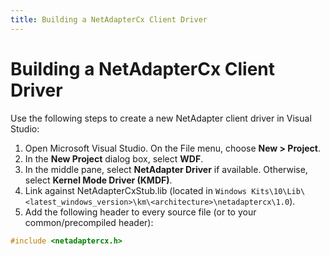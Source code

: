 ```yaml
---
title: Building a NetAdapterCx Client Driver
---
```


# Building a NetAdapterCx Client Driver

Use the following steps to create a new NetAdapter client driver in Visual Studio:

1. Open Microsoft Visual Studio. On the File menu, choose **New > Project**.
2. In the **New Project** dialog box, select **WDF**.
3. In the middle pane, select **NetAdapter Driver** if available.  Otherwise, select **Kernel Mode Driver (KMDF)**.
5. Link against NetAdapterCxStub.lib (located in `Windows Kits\10\Lib\<latest_windows_version>\km\<architecture>\netadaptercx\1.0`).
6. Add the following header to every source file (or to your common/precompiled header):
```cpp
#include <netadaptercx.h>
```

<!--will there be an NCX option in VS?-->
